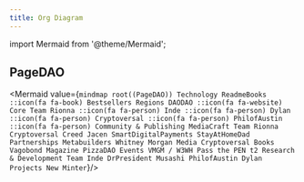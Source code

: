 ```yaml
---
title: Org Diagram
---
```

import Mermaid from '@theme/Mermaid';

## PageDAO

<Mermaid value={`
mindmap
  root((PageDAO))
    Technology
      ReadmeBooks
      ::icon(fa fa-book)
        Bestsellers
        Regions
      DAODAO
      ::icon(fa fa-website)
    Core Team
      Rionna
      ::icon(fa fa-person)
      Inde
      ::icon(fa fa-person)
      Dylan
      ::icon(fa fa-person)
      Cryptoversal
      ::icon(fa fa-person)
      PhilofAustin
      ::icon(fa fa-person)
    Community & Publishing
      MediaCraft
        Team
          Rionna
          Cryptoversal
          Creed
          Jacen
          SmartDigitalPayments
          StayAtHomeDad
    Partnerships
      Metabuilders
      Whitney Morgan Media
      Cryptoversal Books
      Vagobond Magazine
      PizzaDAO
      Events
        VMGM / W3WH
        Pass the PEN
        t2
    Research & Development
      Team
        Inde
        DrPresident
        Musashi
        PhilofAustin
        Dylan
      Projects
        New Minter
`}/>